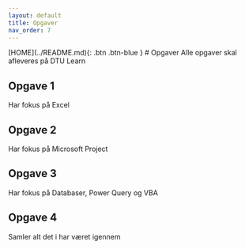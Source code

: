 ```yaml
---
layout: default
title: Opgaver
nav_order: 7
---
```

<span class="fs-1">
[HOME](../README.md){: .btn .btn-blue }
</span>
# Opgaver
Alle opgaver skal afleveres på DTU Learn

## Opgave 1
Har fokus på Excel

## Opgave 2
Har fokus på Microsoft Project

## Opgave 3
Har fokus på Databaser, Power Query og VBA

## Opgave 4
Samler alt det i har været igennem
